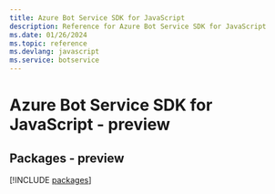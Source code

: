 ```yaml
---
title: Azure Bot Service SDK for JavaScript
description: Reference for Azure Bot Service SDK for JavaScript
ms.date: 01/26/2024
ms.topic: reference
ms.devlang: javascript
ms.service: botservice
---
```

# Azure Bot Service SDK for JavaScript - preview
## Packages - preview
[!INCLUDE [packages](bot-service-index.md)]